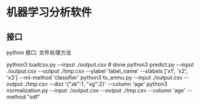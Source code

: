 # 机器学习分析软件

## 接口
python 接口:
文件处理方法

python3 loadcsv.py --input ./output.csv  # done
python3 predict.py --input ./output.csv --output ./tmp.csv --ylabel 'label_name' --xlabels ['x1', 'x2', 'x3'] --ml-method 'classifier'
python3 to_enmu.py --input ./output.csv --output ./tmp.csv --dict '{"xk":1, "xg":2}' --column 'age'
python3 normalization.py --input ./output.csv --output ./tmp.csv --column 'age' --method "sdf"
